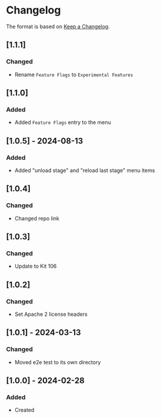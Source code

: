 # Changelog
The format is based on [Keep a Changelog](https://keepachangelog.com/en/1.0.0/).

## [1.1.1]
### Changed
- Rename `Feature Flags` to `Experimental Features`

## [1.1.0]
### Added
- Added `Feature Flags` entry to the menu

## [1.0.5] - 2024-08-13
### Added
- Added "unload stage" and "reload last stage" menu items

## [1.0.4]
### Changed
- Changed repo link

## [1.0.3]
### Changed
- Update to Kit 106

## [1.0.2]
### Changed
- Set Apache 2 license headers

## [1.0.1] - 2024-03-13
### Changed
- Moved e2e test to its own directory

## [1.0.0] - 2024-02-28
### Added
- Created
